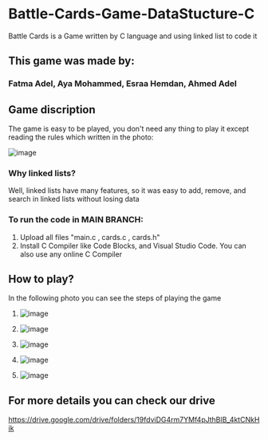 # Battle-Cards-Game-DataStucture-C
Battle Cards is a Game written by C language and using linked list to code it

## This game was made by:
### Fatma Adel, Aya Mohammed, Esraa Hemdan, Ahmed Adel

## Game discription 
The game is easy to be played, you don't need any thing to play it except reading the rules which written in the photo:

![image](https://user-images.githubusercontent.com/68230239/166138392-3bec79de-24e7-42af-a239-f39121426c0b.png)

### Why linked lists?
Well, linked lists have many features, so it was easy to add, remove, and search in linked lists without losing data

### To run the code in MAIN BRANCH:
1) Upload all files "main.c , cards.c , cards.h"
2) Install C Compiler like Code Blocks, and Visual Studio Code. You can also use any online C Compiler


## How to play?
In the following photo you can see the steps of playing the game 

1) ![image](https://user-images.githubusercontent.com/68230239/166142620-6dd081bd-2d1b-4db2-a500-c2ecd89a2a7a.png)

2) ![image](https://user-images.githubusercontent.com/68230239/166142700-f6f54192-149c-4889-b4b1-6f2b7838c346.png)

3) ![image](https://user-images.githubusercontent.com/68230239/166142709-6bd25649-d997-415e-b55a-0e93e10fda2b.png)

4) ![image](https://user-images.githubusercontent.com/68230239/166142721-c59bca2a-f701-40c6-96fc-c6a3f77266d1.png)

5) ![image](https://user-images.githubusercontent.com/68230239/166137830-e9dc3094-3b05-4000-bb30-d27e6a5cdc97.png)

## For more details you can check our drive
https://drive.google.com/drive/folders/19fdviDG4rm7YMf4pJthBlB_4ktCNkHik
